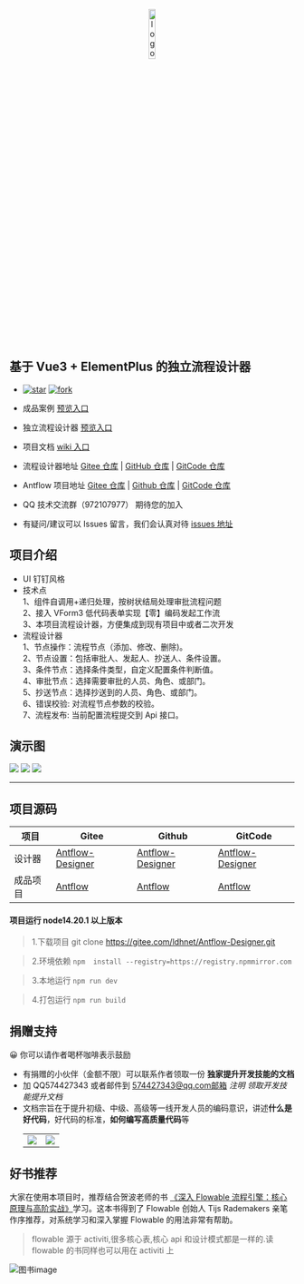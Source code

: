 <p align="center" style="margin-bottom: 0 !important">
	<img alt="logo" src="https://gitee.com/ldhnet/ant-flow/raw/master/public/images/logo.png"   width = 15%;>
</p>

## 基于 Vue3 + ElementPlus 的独立流程设计器

- [![star](https://gitee.com/ldhnet/Antflow-Designer/badge/star.svg?theme=dark)](https://gitee.com/ldhnet/Antflow-Designer/stargazers) [![fork](https://gitee.com/ldhnet/Antflow-Designer/badge/fork.svg?theme=dark)](https://gitee.com/ldhnet/Antflow-Designer/members)

- 成品案例 [预览入口](http://14.103.207.27/admin/)
- 独立流程设计器 [预览入口](http://14.103.207.27/ant-flow/dist/)
- 项目文档 [wiki 入口](https://gitee.com/ldhnet/Antflow-Designer/wikis)
- 流程设计器地址 [Gitee 仓库](https://gitee.com/ldhnet/Antflow-Designer) | [GitHub 仓库](https://github.com/ldhnet/Antflow-Designer) | [GitCode 仓库](https://gitcode.com/ldhnet/Antflow-Designer/overview)
- Antflow 项目地址 [Gitee 仓库](https://gitee.com/tylerzhou/Antflow) | [Github 仓库](https://github.com/mrtylerzhou/Antflow) | [GitCode 仓库](https://gitcode.com/zypqqgc/Antflow/overview)

- QQ 技术交流群（972107977） 期待您的加入
- 有疑问/建议可以 Issues 留言，我们会认真对待 [issues 地址](https://gitee.com/ldhnet/Antflow-Designer/issues)

## 项目介绍

- UI 钉钉风格
- 技术点<br />
  1、组件自调用+递归处理，按树状结局处理审批流程问题<br />
  2、接入 VForm3 低代码表单实现【零】编码发起工作流<br />
  3、本项目流程设计器，方便集成到现有项目中或者二次开发<br />
- 流程设计器<br />
  1、节点操作：流程节点（添加、修改、删除)。<br />
  2、节点设置：包括审批人、发起人、抄送人、条件设置。<br />
  3、条件节点：选择条件类型，自定义配置条件判断值。<br />
  4、审批节点：选择需要审批的人员、角色、或部门。<br />
  5、抄送节点：选择抄送到的人员、角色、或部门。<br />
  6、错误校验: 对流程节点参数的校验。<br />
  7、流程发布: 当前配置流程提交到 Api 接口。<br />

## 演示图

![](./public/images/10.png)
![](./public/images/11.png)
![](./public/images/12.png)

---

## 项目源码

| 项目     | Gitee                                                         | Github                                                         | GitCode                                                              |
| -------- | ------------------------------------------------------------- | -------------------------------------------------------------- | -------------------------------------------------------------------- |
| 设计器   | [Antflow-Designer](https://gitee.com/ldhnet/Antflow-Designer) | [Antflow-Designer](https://github.com/ldhnet/Antflow-Designer) | [Antflow-Designer](https://gitcode.com/ldhnet/FlowDesigner/overview) |
| 成品项目 | [Antflow](https://gitee.com/tylerzhou/Antflow)                | [Antflow](https://github.com/mrtylerzhou/Antflow)              | [Antflow](https://gitcode.com/zypqqgc/Antflow/overview)              |

#### 项目运行 node14.20.1 以上版本

> 1.下载项目 git clone https://gitee.com/ldhnet/Antflow-Designer.git

> 2.环境依赖 `npm  install --registry=https://registry.npmmirror.com`

> 3.本地运行 `npm run dev`

> 4.打包运行 `npm run build`

## 捐赠支持

😀 你可以请作者喝杯咖啡表示鼓励

- 有捐赠的小伙伴（金额不限）可以联系作者领取一份 **独家提升开发技能的文档**
- 加 QQ574427343 或者邮件到 574427343@qq.com邮箱 _注明 领取开发技能提升文档_
- 文档宗旨在于提升初级、中级、高级等一线开发人员的编码意识，讲述**什么是好代码**，好代码的标准，**如何编写高质量代码**等
  <table>
      <tr>
          <td><img src="https://gitee.com/ldhnet/Antflow-Designer/raw/master/public/images/wxpay.jpg"/></td>
          <td><img src="https://gitee.com/ldhnet/Antflow-Designer/raw/master/public/images/alipay.jpg"/></td>
      </tr>  
  </table>

## 好书推荐

大家在使用本项目时，推荐结合贺波老师的书
[《深入 Flowable 流程引擎：核心原理与高阶实战》](https://item.jd.com/14804836.html)学习。这本书得到了 Flowable 创始人 Tijs Rademakers 亲笔作序推荐，对系统学习和深入掌握 Flowable 的用法非常有帮助。

> flowable 源于 activiti,很多核心表,核心 api 和设计模式都是一样的.读 flowable 的书同样也可以用在 activiti 上

![图书image](https://gitee.com/tylerzhou/Antflow/raw/master/doc/images/flowablebook.jpg)
